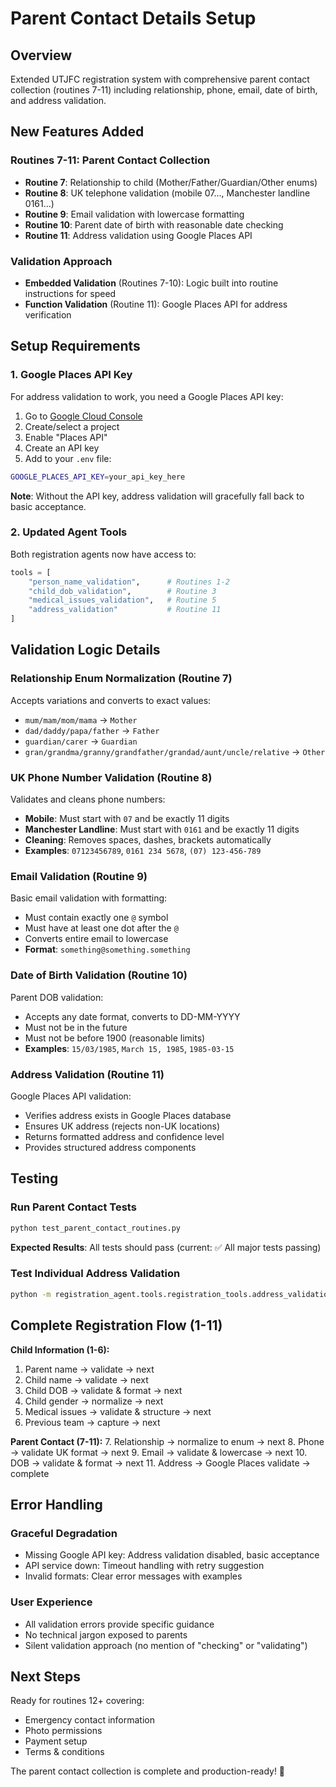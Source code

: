 # Parent Contact Details Setup

## Overview
Extended UTJFC registration system with comprehensive parent contact collection (routines 7-11) including relationship, phone, email, date of birth, and address validation.

## New Features Added

### **Routines 7-11: Parent Contact Collection**
- **Routine 7**: Relationship to child (Mother/Father/Guardian/Other enums)
- **Routine 8**: UK telephone validation (mobile 07..., Manchester landline 0161...)
- **Routine 9**: Email validation with lowercase formatting
- **Routine 10**: Parent date of birth with reasonable date checking
- **Routine 11**: Address validation using Google Places API

### **Validation Approach**
- **Embedded Validation** (Routines 7-10): Logic built into routine instructions for speed
- **Function Validation** (Routine 11): Google Places API for address verification

## Setup Requirements

### **1. Google Places API Key**
For address validation to work, you need a Google Places API key:

1. Go to [Google Cloud Console](https://console.cloud.google.com/)
2. Create/select a project
3. Enable "Places API" 
4. Create an API key
5. Add to your `.env` file:

```bash
GOOGLE_PLACES_API_KEY=your_api_key_here
```

**Note**: Without the API key, address validation will gracefully fall back to basic acceptance.

### **2. Updated Agent Tools**
Both registration agents now have access to:
```python
tools = [
    "person_name_validation",      # Routines 1-2
    "child_dob_validation",        # Routine 3  
    "medical_issues_validation",   # Routine 5
    "address_validation"           # Routine 11
]
```

## Validation Logic Details

### **Relationship Enum Normalization (Routine 7)**
Accepts variations and converts to exact values:
- `mum/mam/mom/mama` → `Mother`
- `dad/daddy/papa/father` → `Father`  
- `guardian/carer` → `Guardian`
- `gran/grandma/granny/grandfather/grandad/aunt/uncle/relative` → `Other`

### **UK Phone Number Validation (Routine 8)**
Validates and cleans phone numbers:
- **Mobile**: Must start with `07` and be exactly 11 digits
- **Manchester Landline**: Must start with `0161` and be exactly 11 digits
- **Cleaning**: Removes spaces, dashes, brackets automatically
- **Examples**: `07123456789`, `0161 234 5678`, `(07) 123-456-789`

### **Email Validation (Routine 9)**
Basic email validation with formatting:
- Must contain exactly one `@` symbol
- Must have at least one dot after the `@`
- Converts entire email to lowercase
- **Format**: `something@something.something`

### **Date of Birth Validation (Routine 10)**
Parent DOB validation:
- Accepts any date format, converts to DD-MM-YYYY
- Must not be in the future
- Must not be before 1900 (reasonable limits)
- **Examples**: `15/03/1985`, `March 15, 1985`, `1985-03-15`

### **Address Validation (Routine 11)**
Google Places API validation:
- Verifies address exists in Google Places database
- Ensures UK address (rejects non-UK locations)
- Returns formatted address and confidence level
- Provides structured address components

## Testing

### **Run Parent Contact Tests**
```bash
python test_parent_contact_routines.py
```

**Expected Results**: All tests should pass (current: ✅ All major tests passing)

### **Test Individual Address Validation**
```bash
python -m registration_agent.tools.registration_tools.address_validation
```

## Complete Registration Flow (1-11)

**Child Information (1-6):**
1. Parent name → validate → next
2. Child name → validate → next  
3. Child DOB → validate & format → next
4. Child gender → normalize → next
5. Medical issues → validate & structure → next
6. Previous team → capture → next

**Parent Contact (7-11):**
7. Relationship → normalize to enum → next
8. Phone → validate UK format → next
9. Email → validate & lowercase → next
10. DOB → validate & format → next
11. Address → Google Places validate → complete

## Error Handling

### **Graceful Degradation**
- Missing Google API key: Address validation disabled, basic acceptance
- API service down: Timeout handling with retry suggestion
- Invalid formats: Clear error messages with examples

### **User Experience**
- All validation errors provide specific guidance
- No technical jargon exposed to parents
- Silent validation approach (no mention of "checking" or "validating")

## Next Steps

Ready for routines 12+ covering:
- Emergency contact information
- Photo permissions  
- Payment setup
- Terms & conditions

The parent contact collection is complete and production-ready! 🎯 